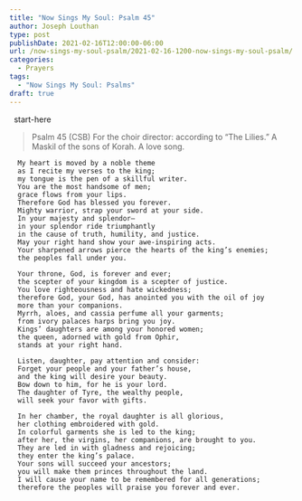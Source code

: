 ```yaml
---
title: "Now Sings My Soul: Psalm 45"
author: Joseph Louthan
type: post
publishDate: 2021-02-16T12:00:00-06:00
url: /now-sings-my-soul-psalm/2021-02-16-1200-now-sings-my-soul-psalm/
categories:
  - Prayers
tags:
  - "Now Sings My Soul: Psalms"
draft: true
---
```

<div style="font-variant: small-caps;">

</div>
&nbsp;
    start-here

> Psalm 45 (CSB)
For the choir director: according to “The Lilies.” A Maskil of the sons of Korah. A love song. 

      My heart is moved by a noble theme 
      as I recite my verses to the king; 
      my tongue is the pen of a skillful writer. 
      You are the most handsome of men; 
      grace flows from your lips. 
      Therefore God has blessed you forever. 
      Mighty warrior, strap your sword at your side. 
      In your majesty and splendor—
      in your splendor ride triumphantly 
      in the cause of truth, humility, and justice. 
      May your right hand show your awe-inspiring acts. 
      Your sharpened arrows pierce the hearts of the king’s enemies; 
      the peoples fall under you. 

      Your throne, God, is forever and ever; 
      the scepter of your kingdom is a scepter of justice. 
      You love righteousness and hate wickedness; 
      therefore God, your God, has anointed you with the oil of joy 
      more than your companions. 
      Myrrh, aloes, and cassia perfume all your garments; 
      from ivory palaces harps bring you joy. 
      Kings’ daughters are among your honored women; 
      the queen, adorned with gold from Ophir, 
      stands at your right hand. 

      Listen, daughter, pay attention and consider: 
      Forget your people and your father’s house, 
      and the king will desire your beauty. 
      Bow down to him, for he is your lord. 
      The daughter of Tyre, the wealthy people, 
      will seek your favor with gifts. 

      In her chamber, the royal daughter is all glorious, 
      her clothing embroidered with gold. 
      In colorful garments she is led to the king; 
      after her, the virgins, her companions, are brought to you. 
      They are led in with gladness and rejoicing; 
      they enter the king’s palace. 
      Your sons will succeed your ancestors; 
      you will make them princes throughout the land. 
      I will cause your name to be remembered for all generations; 
      therefore the peoples will praise you forever and ever.
